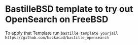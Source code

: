 # BastilleBSD template to try out OpenSearch on FreeBSD

To apply that Template run 
`bastille template yourjail https://github.com/hackacad/bastille_opensearch`
